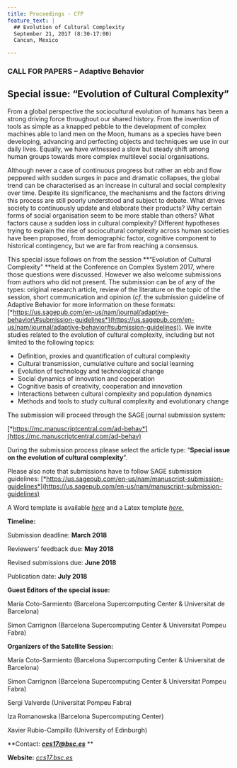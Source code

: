 ```yaml
---
title: Proceedings - CfP 
feature_text: |
  ## Evolution of Cultural Complexity
  September 21, 2017 (8:30-17:00)
  Cancun, Mexico 

---
```



### **CALL FOR PAPERS – Adaptive Behavior**

## **Special issue: “Evolution of Cultural Complexity”**

From a global perspective the sociocultural evolution of humans has been
a strong driving force throughout our shared history. From the invention
of tools as simple as a knapped pebble to the development of complex
machines able to land men on the Moon, humans as a species have been
developing, advancing and perfecting objects and techniques we use in
our daily lives. Equally, we have witnessed a slow but steady shift
among human groups towards more complex multilevel social organisations.

Although never a case of continuous progress but rather an ebb and flow
peppered with sudden surges in pace and dramatic collapses, the global
trend can be characterised as an increase in cultural and social
complexity over time. Despite its significance, the mechanisms and the
factors driving this process are still poorly understood and subject to
debate. What drives society to continuously update and elaborate their
products? Why certain forms of social organisation seem to be more
stable than others? What factors cause a sudden loss in cultural
complexity? Different hypotheses trying to explain the rise of
sociocultural complexity across human societies have been proposed, from
demographic factor, cognitive component to historical contingency, but
we are far from reaching a consensus.

This special issue follows on from the session **“Evolution of Cultural
Complexity” **held at the Conference on Complex System 2017, where those
questions were discussed. However we also welcome submissions from
authors who did not present. The submission can be of any of the types:
original research article, review of the literature on the topic of the
session, short communication and opinion (*cf.* the submission guideline
of Adaptive Behavior for more information on these formats:
[*https://us.sagepub.com/en-us/nam/journal/adaptive-behavior\#submission-guidelines*](https://us.sagepub.com/en-us/nam/journal/adaptive-behavior#submission-guidelines)).
We invite studies related to the evolution of cultural complexity,
including but not limited to the following topics:

-   Definition, proxies and quantification of cultural complexity
-   Cultural transmission, cumulative culture and social learning
-   Evolution of technology and technological change
-   Social dynamics of innovation and cooperation
-   Cognitive basis of creativity, cooperation and innovation
-   Interactions between cultural complexity and population dynamics
-   Methods and tools to study cultural complexity and evolutionary
    change

The submission will proceed through the SAGE journal submission system:

[*https://mc.manuscriptcentral.com/ad-behav*](https://mc.manuscriptcentral.com/ad-behav)

[](https://mc.manuscriptcentral.com/ad-behav)

During the submission process please select the article type: “**Special
issue on the evolution of cultural complexity**”.

Please also note that submissions have to follow SAGE submission
guidelines:
[*https://us.sagepub.com/en-us/nam/manuscript-submission-guidelines*](https://us.sagepub.com/en-us/nam/manuscript-submission-guidelines)

A Word template is available
[*here*](https://us.sagepub.com/sites/default/files/sage_journals_template_0.docx)
and a Latex template
[*here.*](https://us.sagepub.com/sites/default/files/sage_latex_template_3.zip)

**Timeline:**

Submission deadline: **March 2018**

Reviewers’ feedback due: **May 2018**

Revised submissions due: **June 2018**

Publication date: **July 2018**

**Guest Editors of the special issue:**

María Coto-Sarmiento (Barcelona Supercomputing Center & Universitat de
Barcelona)

Simon Carrignon (Barcelona Supercomputing Center & Universitat Pompeu
Fabra)

**Organizers of the Satellite Session:**

María Coto-Sarmiento (Barcelona Supercomputing Center & Universitat de
Barcelona)

Simon Carrignon (Barcelona Supercomputing Center & Universitat Pompeu
Fabra)

Sergi Valverde (Universitat Pompeu Fabra)

Iza Romanowska (Barcelona Supercomputing Center)

Xavier Rubio-Campillo (University of Edinburgh)

**Contact: **[*ccs17@bsc.es*](mailto:ccs17@bsc.es)** **

**Website:** [*ccs17.bsc.es*](http://ccs17.bsc.es)

